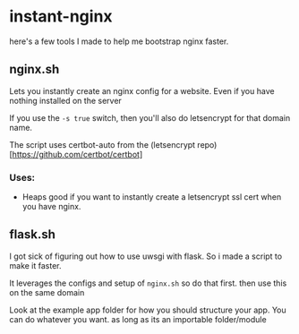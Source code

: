 # instant-nginx

here's a few tools I made to help me bootstrap nginx faster.

## nginx.sh

Lets you instantly create an nginx config for a website. Even if you have nothing installed on the server

If you use the `-s true` switch, then you'll also do letsencrypt for that domain name.

The script uses certbot-auto from the (letsencrypt repo)[https://github.com/certbot/certbot]

### Uses:
- Heaps good if you want to instantly create a letsencrypt ssl cert when you have nginx.

## flask.sh

I got sick of figuring out how to use uwsgi with flask. So i made a script to make it faster.

It leverages the configs and setup of `nginx.sh` so do that first. then use this on the same domain

Look at the example app folder for how you should structure your app. You can do whatever you want. as long as its an importable folder/module

